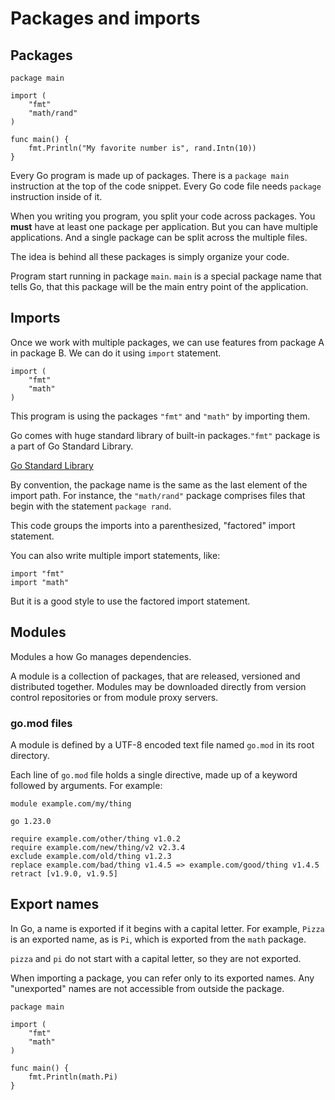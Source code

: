 # Packages and imports

## Packages

```
package main

import (
    "fmt"
    "math/rand"
)

func main() {
    fmt.Println("My favorite number is", rand.Intn(10))
}
```

Every Go program is made up of packages. There is a `package main` instruction at the
top of the code snippet. Every Go code file needs `package` instruction inside of it.

When you writing you program, you split your code across packages. You __must__ have at
least one package per application. But you can have multiple applications. And a single
package can be split across the multiple files.

The idea is behind all these packages is simply organize your code.

Program start running in package `main`. `main` is a special package name that tells Go,
that this package will be the main entry point of the application.

## Imports

Once we work with multiple packages, we can use features from package A in package B.
We can do it using `import` statement.

```
import (
    "fmt"
    "math"
)
```

This program is using the packages `"fmt"` and `"math"` by importing them.

Go comes with huge standard library of built-in packages.`"fmt"` package is a part of Go
Standard Library.

[Go Standard Library](https://pkg.go.dev/std)

By convention, the package name is the same as the last element of the import path. For
instance, the `"math/rand"` package comprises files that begin with the statement
`package rand`.

This code groups the imports into a parenthesized, "factored" import statement.

You can also write multiple import statements, like:

```
import "fmt"
import "math"
```

But it is a good style to use the factored import statement.

## Modules

Modules a how Go manages dependencies.

A module is a collection of packages, that are released, versioned and distributed
together. Modules may be downloaded directly from version control repositories or from
module proxy servers.

### go.mod files

A module is defined by a UTF-8 encoded text file named `go.mod` in its root directory.

Each line of `go.mod` file holds a single directive, made up of a keyword followed by
arguments. For example:

```
module example.com/my/thing

go 1.23.0

require example.com/other/thing v1.0.2
require example.com/new/thing/v2 v2.3.4
exclude example.com/old/thing v1.2.3
replace example.com/bad/thing v1.4.5 => example.com/good/thing v1.4.5
retract [v1.9.0, v1.9.5]
```

## Export names

In Go, a name is exported if it begins with a capital letter. For example, `Pizza` is an
exported name, as is `Pi`, which is exported from the `math` package.

`pizza` and `pi` do not start with a capital letter, so they are not exported.

When importing a package, you can refer only to its exported names. Any "unexported"
names are not accessible from outside the package.

```
package main

import (
    "fmt"
    "math"
)

func main() {
    fmt.Println(math.Pi)
}
```
